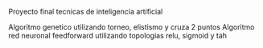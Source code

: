 Proyecto final tecnicas de inteligencia artificial

Algoritmo genetico utilizando torneo, elistismo y cruza 2 puntos
Algoritmo red neuronal feedforward utilizando topologias relu, sigmoid y tah
